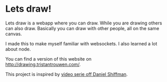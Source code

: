 # Lets draw!

Lets draw is a webapp where you can draw. While you are drawing others can also draw.
Basically you can draw with other people, all on the same canvas.

I made this to make myself familiar with websockets. I also learned a lot about node.

You can find a version of this website on http://drawing.tristantrouwen.com/.

This project is inspired by <a href="https://www.youtube.com/playlist?list=PLRqwX-V7Uu6b36TzJidYfIYwTFEq3K5qH">video serie off Daniel Shiffman</a>.